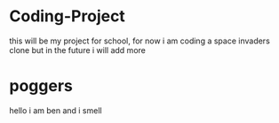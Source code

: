 # Coding-Project
this will be my project for school, for now i am coding a space invaders clone but in the future i will add more

# poggers
hello i am ben and i smell
